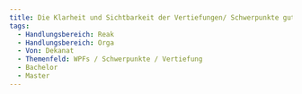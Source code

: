 ```yaml
---
title: Die Klarheit und Sichtbarkeit der Vertiefungen/ Schwerpunkte gut!
tags:
  - Handlungsbereich: Reak
  - Handlungsbereich: Orga
  - Von: Dekanat
  - Themenfeld: WPFs / Schwerpunkte / Vertiefung
  - Bachelor
  - Master
---
```

